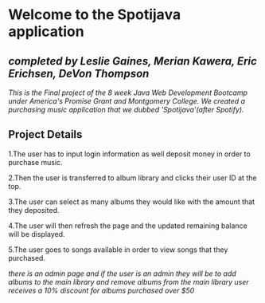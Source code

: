 # Welcome to the Spotijava application

## *completed by Leslie Gaines, Merian Kawera, Eric Erichsen, DeVon Thompson*

*This is the Final project of the 8 week Java Web Development Bootcamp under America's Promise Grant and Montgomery College.*
*We created a purchasing music application that we dubbed 'Spotijava'(after Spotify).*

## Project Details

1.The user has to input login information as well deposit money in order to purchase music.

2.Then the user is transferred to album library and clicks their user ID at the top.

3.The user can select as many albums they would like with the amount that they deposited.

4.The user will then refresh the page and the updated remaining balance will be displayed. 

5.The user goes to songs available in order to view songs that they purchased.

*there is an admin page and if the user is an admin they will be to add albums to the main library and remove albums from the main
library*
*user receives a 10% discount for albums purchased over $50*


